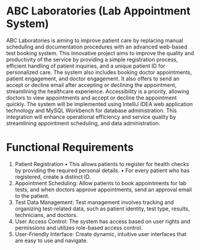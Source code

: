 # ABC Laboratories (Lab Appointment System)
ABC Laboratories is aiming to improve patient care by replacing manual scheduling and documentation procedures with an advanced web-based test booking system. This innovative project aims to improve the quality and productivity of the service by providing a simple registration process, efficient handling of patient inquiries, and a unique patient ID for personalized care. The system also includes booking doctor appointments, patient engagement, and doctor engagement. It also offers to send an accept or decline email after accepting or declining the appointment, streamlining the healthcare experience. Accessibility is a priority, allowing doctors to view appointments and accept or decline the appointment quickly. The system will be implemented using IntelliJ IDEA web application technology and MySQL Workbench for database administration. This integration will enhance operational efficiency and service quality by streamlining appointment scheduling, and data administration.

# Functional Requirements
1. Patient Registration
•	This allows patients to register for health checks by providing the required personal details.
•	For every patient who has registered, create a distinct ID.
2. Appointment Scheduling: Allow patients to book appointments for lab tests, and when doctors approve appointments, send an approval email to the patient.
3. Test Data Management: Test management involves tracking and organizing test-related data, such as patient identity, test type, results, technicians, and doctors.
4. User Access Control: The system has access based on user rights and permissions and utilizes role-based access control.
5. User-Friendly Interface: Create dynamic, intuitive user interfaces that are easy to use and navigate.


